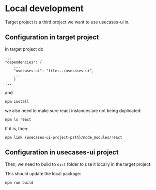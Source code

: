 # Local development
Target project is a third project we want to use usecases-ui in.

## Configuration in target project

In target project do

```
...
"dependencies": {
    ...
    "usecases-ui": "file:../usecases-ui",
    ...
    }
...
```

and 

```
npm install
```

we also need to make sure react instances are not
being duplicated:

```
npm ls react
```

If it is, then:

```
npm link {usecases-ui-project-path}/node_modules/react
```

## Configuration in usecases-ui project


Then, we need to build to `dist` folder to use it locally
in the target project.

This should update the local package:

```npm run build```